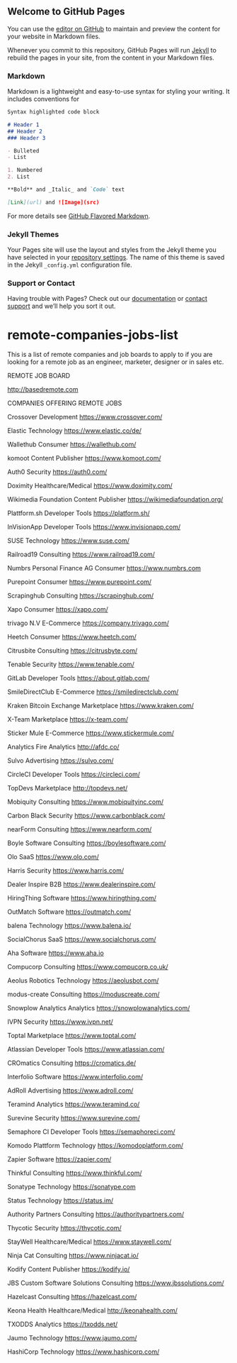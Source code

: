 ## Welcome to GitHub Pages

You can use the [editor on GitHub](https://github.com/slucha/remote-companies-jobs-list/edit/gh-pages/index.md) to maintain and preview the content for your website in Markdown files.

Whenever you commit to this repository, GitHub Pages will run [Jekyll](https://jekyllrb.com/) to rebuild the pages in your site, from the content in your Markdown files.

### Markdown

Markdown is a lightweight and easy-to-use syntax for styling your writing. It includes conventions for

```markdown
Syntax highlighted code block

# Header 1
## Header 2
### Header 3

- Bulleted
- List

1. Numbered
2. List

**Bold** and _Italic_ and `Code` text

[Link](url) and ![Image](src)
```

For more details see [GitHub Flavored Markdown](https://guides.github.com/features/mastering-markdown/).

### Jekyll Themes

Your Pages site will use the layout and styles from the Jekyll theme you have selected in your [repository settings](https://github.com/slucha/remote-companies-jobs-list/settings). The name of this theme is saved in the Jekyll `_config.yml` configuration file.

### Support or Contact

Having trouble with Pages? Check out our [documentation](https://docs.github.com/categories/github-pages-basics/) or [contact support](https://support.github.com/contact) and we’ll help you sort it out.

# remote-companies-jobs-list
This is a list of remote companies and job boards to apply to if you are looking for a remote job as an engineer, marketer, designer or in sales etc.

REMOTE JOB BOARD

http://basedremote.com

COMPANIES OFFERING REMOTE JOBS

Crossover	Development	https://www.crossover.com/

Elastic	Technology	https://www.elastic.co/de/

Wallethub	Consumer	https://wallethub.com/

komoot	Content Publisher	https://www.komoot.com/

Auth0	Security	https://auth0.com/

Doximity	Healthcare/Medical	https://www.doximity.com/

Wikimedia Foundation	Content Publisher	https://wikimediafoundation.org/

Plattform.sh	Developer Tools	https://platform.sh/

InVisionApp	Developer Tools	https://www.invisionapp.com/

SUSE	Technology	https://www.suse.com/

Railroad19	Consulting	https://www.railroad19.com/

Numbrs Personal Finance AG	Consumer	https://www.numbrs.com

Purepoint	Consumer	https://www.purepoint.com/

Scrapinghub	Consulting	https://scrapinghub.com/

Xapo	Consumer	https://xapo.com/

trivago N.V	E-Commerce	https://company.trivago.com/

Heetch	Consumer	https://www.heetch.com/

Citrusbite	Consulting	https://citrusbyte.com/

Tenable	Security	https://www.tenable.com/

GitLab	Developer Tools	https://about.gitlab.com/

SmileDirectClub	E-Commerce	https://smiledirectclub.com/

Kraken Bitcoin Exchange	Marketplace	https://www.kraken.com/

X-Team	Marketplace	https://x-team.com/

Sticker Mule	E-Commerce	https://www.stickermule.com/

Analytics Fire	Analytics	http://afdc.co/

Sulvo	Advertising	https://sulvo.com/

CircleCI	Developer Tools	https://circleci.com/

TopDevs	Marketplace	http://topdevs.net/

Mobiquity	Consulting	https://www.mobiquityinc.com/

Carbon Black	Security	https://www.carbonblack.com/

nearForm	Consulting	https://www.nearform.com/

Boyle Software	Consulting	https://boylesoftware.com/

Olo	SaaS	https://www.olo.com/

Harris	Security	https://www.harris.com/

Dealer Inspire	B2B	https://www.dealerinspire.com/

HiringThing	Software	https://www.hiringthing.com/

OutMatch	Software	https://outmatch.com/

balena	Technology	https://www.balena.io/

SocialChorus	SaaS	https://www.socialchorus.com/

Aha	Software	https://www.aha.io

Compucorp	Consulting	https://www.compucorp.co.uk/

Aeolus Robotics	Technology	https://aeolusbot.com/

modus-create	Consulting	https://moduscreate.com/

Snowplow Analytics	Analytics	https://snowplowanalytics.com/

IVPN	Security	https://www.ivpn.net/

Toptal	Marketplace	https://www.toptal.com/

Atlassian	Developer Tools	https://www.atlassian.com/

CROmatics	Consulting	https://cromatics.de/

Interfolio	Software	https://www.interfolio.com/

AdRoll	Advertising	https://www.adroll.com/

Teramind	Analytics	https://www.teramind.co/

Surevine	Security	https://www.surevine.com/

Semaphore CI	Developer Tools	https://semaphoreci.com/

Komodo Plattform	Technology	https://komodoplatform.com/

Zapier	Software	https://zapier.com/

Thinkful	Consulting	https://www.thinkful.com/

Sonatype	Technology	https://sonatype.com

Status	Technology	https://status.im/

Authority Partners	Consulting	https://authoritypartners.com/

Thycotic	Security	https://thycotic.com/

StayWell	Healthcare/Medical	https://www.staywell.com/

Ninja Cat	Consulting	https://www.ninjacat.io/

Kodify	Content Publisher	https://kodify.io/

JBS Custom Software Solutions	Consulting	https://www.jbssolutions.com/

Hazelcast	Consulting	https://hazelcast.com/

Keona Health	Healthcare/Medical	http://keonahealth.com/

TXODDS	Analytics	https://txodds.net/

Jaumo	Technology	https://www.jaumo.com/

HashiCorp	Technology	https://www.hashicorp.com/


